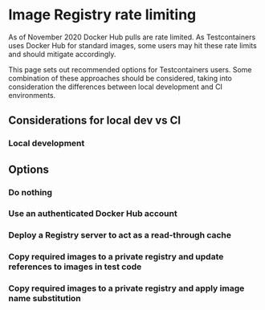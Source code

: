 # Image Registry rate limiting

As of November 2020 Docker Hub pulls are rate limited. 
As Testcontainers uses Docker Hub for standard images, some users may hit these rate limits and should mitigate accordingly.

This page sets out recommended options for Testcontainers users.
Some combination of these approaches should be considered, taking into consideration the differences between local development and CI environments.

## Considerations for local dev vs CI

### Local development

## Options

### Do nothing

### Use an authenticated Docker Hub account

### Deploy a Registry server to act as a read-through cache

### Copy required images to a private registry and update references to images in test code

### Copy required images to a private registry and apply image name substitution
